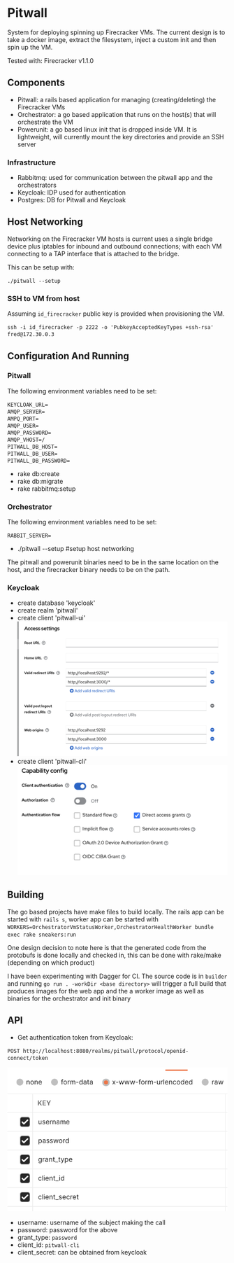 # Pitwall

System for deploying spinning up Firecracker VMs.  The current design is to take a docker image, extract the filesystem, inject a custom init and then spin up the VM.

Tested with: Firecracker v1.1.0

## Components
- Pitwall: a rails based application for managing (creating/deleting) the Firecracker VMs
- Orchestrator: a go based application that runs on the host(s) that will orchestrate the VM
- Powerunit: a go based linux init that is dropped inside VM.  It is lightweight, will currently mount the key directories and provide an SSH server

### Infrastructure
- Rabbitmq: used for communication between the pitwall app and the orchestrators
- Keycloak: IDP used for authentication
- Postgres: DB for Pitwall and Keycloak

## Host Networking
Networking on the Firecracker VM hosts is current uses a single bridge device plus iptables for inbound and outbound connections; with each VM connecting to a TAP interface that is attached to the bridge.

This can be setup with:
```
./pitwall --setup
```

### SSH to VM from host
Assuming `id_firecracker` public key is provided when provisioning the VM.

```
ssh -i id_firecracker -p 2222 -o 'PubkeyAcceptedKeyTypes +ssh-rsa' fred@172.30.0.3
```

## Configuration And Running
### Pitwall 
The following environment variables need to be set:
```
KEYCLOAK_URL=
AMQP_SERVER=
AMPQ_PORT=
AMQP_USER=
AMQP_PASSWORD=
AMQP_VHOST=/
PITWALL_DB_HOST=
PITWALL_DB_USER=
PITWALL_DB_PASSWORD=
```
- rake db:create
- rake db:migrate
- rake rabbitmq:setup

### Orchestrator 
The following environment variables need to be set:
```
RABBIT_SERVER=
```
- ./pitwall --setup #setup host networking

The pitwall and powerunit binaries need to be in the same location on the host, and the firecracker binary needs to be on the path.

### Keycloak
 - create database 'keycloak' 
 - create realm 'pitwall'
 - create client 'pitwall-ui'
 ![image](images/pitwall-ui.png)
 - create client 'pitwall-cli'
  ![image](images/pitwall-cli.png)

  ## Building
  The go based projects have make files to build locally.  The rails app can be started with `rails s`, worker app can be started with ` WORKERS=OrchestratorVmStatusWorker,OrchestratorHealthWorker bundle exec rake sneakers:run`

  One design decision to note here is that the generated code from the protobufs is done locally and checked in, this can be done with rake/make (depending on which product)

  I have been experimenting with Dagger for CI.  The source code is in `builder` and running `go run . -workDir <base directory>` will trigger a full build that produces images for the web app and the a worker image as well as binaries for the orchestrator and init binary

  ## API
  - Get authentication token from Keycloak: 
  ```
 POST http://localhost:8080/realms/pitwall/protocol/openid-connect/token
  ```
![image](images/api-body.png)
- username: username of the subject making the call
- password: password for the above
- grant_type: `password`
- client_id: `pitwall-cli`
- client_secret: can be obtained from keycloak